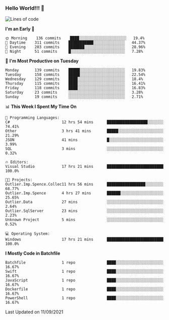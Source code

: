 ### Hello World!!! 👋

<!--
**kekotek/kekotek** is a ✨ _special_ ✨ repository because its `README.md` (this file) appears on your GitHub profile.

Here are some ideas to get you started:

- 🔭 I’m currently working on ...
- 🌱 I’m currently learning ...
- 👯 I’m looking to collaborate on ...
- 🤔 I’m looking for help with ...
- 💬 Ask me about ...
- 📫 How to reach me: ...
- 😄 Pronouns: ...
- ⚡ Fun fact: ...
-->

<!--START_SECTION:waka-->
![Lines of code](https://img.shields.io/badge/From%20Hello%20World%20I%27ve%20Written-18753%20lines%20of%20code-blue)

**I'm an Early 🐤** 

```text
🌞 Morning    136 commits    ████░░░░░░░░░░░░░░░░░░░░░   19.4% 
🌆 Daytime    311 commits    ███████████░░░░░░░░░░░░░░   44.37% 
🌃 Evening    203 commits    ███████░░░░░░░░░░░░░░░░░░   28.96% 
🌙 Night      51 commits     █░░░░░░░░░░░░░░░░░░░░░░░░   7.28%

```
📅 **I'm Most Productive on Tuesday** 

```text
Monday       139 commits    █████░░░░░░░░░░░░░░░░░░░░   19.83% 
Tuesday      158 commits    █████░░░░░░░░░░░░░░░░░░░░   22.54% 
Wednesday    129 commits    ████░░░░░░░░░░░░░░░░░░░░░   18.4% 
Thursday     115 commits    ████░░░░░░░░░░░░░░░░░░░░░   16.41% 
Friday       118 commits    ████░░░░░░░░░░░░░░░░░░░░░   16.83% 
Saturday     23 commits     ░░░░░░░░░░░░░░░░░░░░░░░░░   3.28% 
Sunday       19 commits     ░░░░░░░░░░░░░░░░░░░░░░░░░   2.71%

```


📊 **This Week I Spent My Time On** 

```text
💬 Programming Languages: 
C#                       12 hrs 54 mins      ██████████████████░░░░░░░   74.41% 
Other                    3 hrs 41 mins       █████░░░░░░░░░░░░░░░░░░░░   21.29% 
JSON                     41 mins             █░░░░░░░░░░░░░░░░░░░░░░░░   3.99% 
SQL                      3 mins              ░░░░░░░░░░░░░░░░░░░░░░░░░   0.32%

🔥 Editors: 
Visual Studio            17 hrs 21 mins      █████████████████████████   100.0%

🐱‍💻 Projects: 
Outlier.Imp.Spence.Collec11 hrs 56 mins      █████████████████░░░░░░░░   68.77% 
Outlier.Imp.Spence       4 hrs 27 mins       ██████░░░░░░░░░░░░░░░░░░░   25.65% 
Outlier.Data             27 mins             ░░░░░░░░░░░░░░░░░░░░░░░░░   2.64% 
Outlier.SqlServer        23 mins             ░░░░░░░░░░░░░░░░░░░░░░░░░   2.23% 
Unknown Project          5 mins              ░░░░░░░░░░░░░░░░░░░░░░░░░   0.52%

💻 Operating System: 
Windows                  17 hrs 21 mins      █████████████████████████   100.0%

```

**I Mostly Code in Batchfile** 

```text
Batchfile                1 repo              ████░░░░░░░░░░░░░░░░░░░░░   16.67% 
Swift                    1 repo              ████░░░░░░░░░░░░░░░░░░░░░   16.67% 
JavaScript               1 repo              ████░░░░░░░░░░░░░░░░░░░░░   16.67% 
Dockerfile               1 repo              ████░░░░░░░░░░░░░░░░░░░░░   16.67% 
PowerShell               1 repo              ████░░░░░░░░░░░░░░░░░░░░░   16.67%

```



 Last Updated on 11/09/2021
<!--END_SECTION:waka-->
